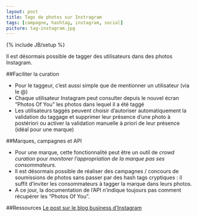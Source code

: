 ```yaml
---
layout: post
title: Tags de photos sur Instragram
tags: [campagne, hashtag, instagram, social]
picture: tag-instagram.jpg
---
```

{% include JB/setup %}

Il est désormais possible de tagger des utilisateurs dans des photos Instagram.

##Faciliter la curation

- Pour le taggeur, c’est aussi simple que de mentionner un utilisateur (via le @)
- Chaque utilisateur Instagram peut consulter depuis le nouvel écran “Photos Of You” les photos dans lequel il a été taggé
- Les utilisateurs taggés peuvent choisir d’autoriser automatiquement la validation du taggage et supprimer leur présence d’une photo à postériori ou activer la validation manuelle à priori de leur présence (idéal pour une marque)

##Marques, campagnes et API

- Pour une marque, cette fonctionnalité peut être un outil de _crowd curation_ pour _monitorer l’appropriation de la marque pas ses consommateurs_.
- Il est désormais possible de réaliser des campagnes / concours de soumissions de photos sans passer par des hash tags cryptiques : il suffit d’inviter les consommateurs à tagger la marque dans leurs photos.
- A ce jour, la documentation de l’API n’indique toujours pas comment récupérer les “Photos Of You”.

##Ressources
[Le post sur le blog business d’Instagram](http://instagram-business.tumblr.com/post/49445036930/introducing-photos-of-you-today-were-excited)
